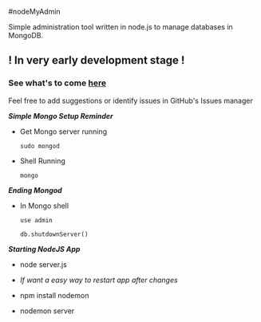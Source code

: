 #nodeMyAdmin

Simple administration tool written in node.js to manage databases in MongoDB.

## ! In very early development stage ! ##

### See what's to come [here](https://trello.com/b/Fsn54yaG/nodemyadmin) ###

Feel free to add suggestions or identify issues in GitHub's Issues manager

__*Simple Mongo Setup Reminder*__

* Get Mongo server running

  `sudo mongod`

* Shell Running

  `mongo`
 
__*Ending Mongod*__

* In Mongo shell

  `use admin`
  
  `db.shutdownServer()`

__*Starting NodeJS App*__

* node server.js

* *If want a easy way to restart app after changes*

* npm install nodemon

* nodemon server
